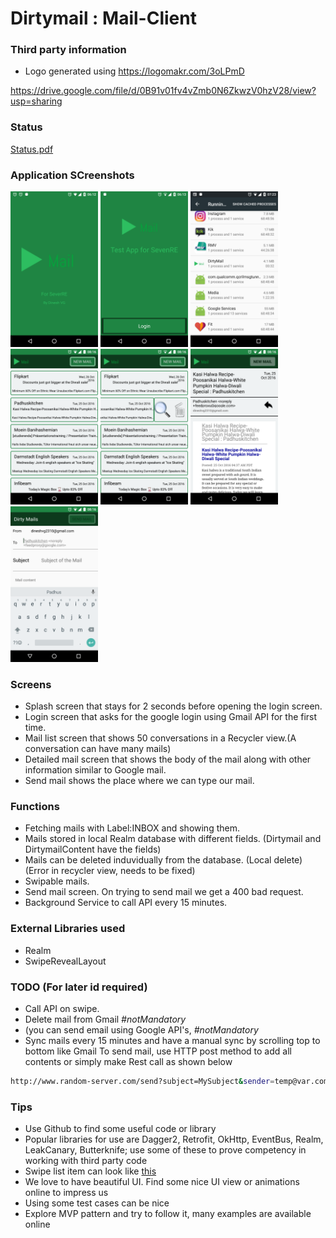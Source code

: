 # Dirtymail : Mail-Client

### Third party information 

- Logo generated using https://logomakr.com/3oLPmD

https://drive.google.com/file/d/0B91v01fv4vZmb0N6ZkwzV0hzV28/view?usp=sharing

### Status 
[Status.pdf](http://nbviewer.jupyter.org/github/dineshvg/Dirtymail/blob/master/MailApplicationReportforSevenREJobapplication.pdf)


### Application SCreenshots
<img src="https://github.com/dineshvg/Dirtymail/blob/master/Screenshots/Screenshot_20161026-061253.png" width="140">
<img src="https://github.com/dineshvg/Dirtymail/blob/master/Screenshots/Screenshot_20161026-061304.png" width="140">
<img src="https://github.com/dineshvg/Dirtymail/blob/master/Screenshots/Screenshot_20161026-072357.png" width="140">
<img src="https://github.com/dineshvg/Dirtymail/blob/master/Screenshots/Screenshot_20161026-081615.png" width="140">
<img src="https://github.com/dineshvg/Dirtymail/blob/master/Screenshots/Screenshot_20161026-081627.png" width="140">

<img src="https://github.com/dineshvg/Dirtymail/blob/master/Screenshots/Screenshot_20161026-081636.png" width="140">
<img src="https://github.com/dineshvg/Dirtymail/blob/master/Screenshots/Screenshot_20161026-081644.png" width="140">


### Screens

- Splash screen that stays for 2 seconds before opening the login screen.
- Login screen that asks for the google login using Gmail API for the first time.
- Mail list screen that shows 50 conversations in a Recycler view.(A conversation can have many mails)
- Detailed mail screen that shows the body of the mail along with other information similar to Google mail.
- Send mail shows the place where we can type our mail.

### Functions 
- Fetching mails with Label:INBOX and showing them.
- Mails stored in local Realm database with different fields. (Dirtymail and DirtymailContent have the fields)
- Mails can be deleted induvidually from the database. (Local delete) (Error in recycler view, needs to be fixed)
- Swipable mails.
- Send mail screen. On trying to send mail we get a 400 bad request.
- Background Service to call API every 15 minutes.

### External Libraries used
- Realm
- SwipeRevealLayout

### TODO (For later id required)
- Call API on swipe.
- Delete mail from Gmail *#notMandatory*
- (you can send email using Google API's, *#notMandatory*
- Sync mails every 15 minutes and have a manual sync by scrolling top to bottom like Gmail
To send mail, use HTTP post method to add all contents or simply make Rest call as shown below
```sh
http://www.random-server.com/send?subject=MySubject&sender=temp@var.com&timeStamp=11112342234&body=MyTrialMail
```

### Tips
- Use Github to find some useful code or library
- Popular libraries for use are Dagger2, Retrofit, OkHttp, EventBus, Realm, LeakCanary, Butterknife; use some of these to prove competency in working with third party code
- Swipe list item can look like [this] 
- We love to have beautiful UI. Find some nice UI view or animations online to impress us
- Using some test cases can be nice
- Explore MVP pattern and try to follow it, many examples are available online
 
[this]: <http://i.stack.imgur.com/aB55l.png>
